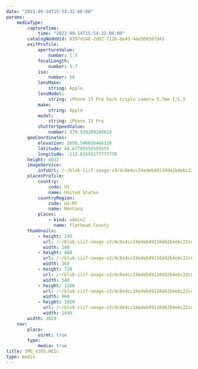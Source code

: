 ```yaml
---
date: "2022-09-14T15:54:32-06:00"
params:
    mediaType:
        captureTime:
            time: "2022-09-14T15:54:32-06:00"
        catalogNodeUid: 0197d140-2d02-712b-8e43-4ee5003dfd43
        exifProfile:
            apertureValue:
                number: 1.5
            focalLength:
                number: 5.7
            iso:
                number: 50
            lensMake:
                string: Apple
            lensModel:
                string: iPhone 13 Pro back triple camera 5.7mm f/1.5
            make:
                string: Apple
            model:
                string: iPhone 13 Pro
            shutterSpeedValue:
                number: 379.939209240619
        geoCoordinates:
            elevation: 1050.506016466118
            latitude: 48.67785555555555
            longitude: -113.81555277777778
        height: 4032
        imageService:
            infoUrl: /~/blob-iiif-image-v3/4c8e4cc24edeb49110d42b4ebc22cde034cab0b3974c535d96bf891b563909f2/info.json
        placesProfile:
            country:
                code: US
                name: United States
            countryRegion:
                code: US-MT
                name: Montana
            places:
                - kind: admin2
                  name: Flathead County
        thumbnails:
            - height: 240
              url: /~/blob-iiif-image-v3/4c8e4cc24edeb49110d42b4ebc22cde034cab0b3974c535d96bf891b563909f2/full/180%2C240/0/default.jpg
              width: 180
            - height: 480
              url: /~/blob-iiif-image-v3/4c8e4cc24edeb49110d42b4ebc22cde034cab0b3974c535d96bf891b563909f2/full/360%2C480/0/default.jpg
              width: 360
            - height: 720
              url: /~/blob-iiif-image-v3/4c8e4cc24edeb49110d42b4ebc22cde034cab0b3974c535d96bf891b563909f2/full/540%2C720/0/default.jpg
              width: 540
            - height: 1280
              url: /~/blob-iiif-image-v3/4c8e4cc24edeb49110d42b4ebc22cde034cab0b3974c535d96bf891b563909f2/full/960%2C1280/0/default.jpg
              width: 960
            - height: 1920
              url: /~/blob-iiif-image-v3/4c8e4cc24edeb49110d42b4ebc22cde034cab0b3974c535d96bf891b563909f2/full/1440%2C1920/0/default.jpg
              width: 1440
        width: 3024
    nav:
        place:
            us/mt: true
        type:
            media: true
title: IMG_4385.HEIC
type: media
---
```

